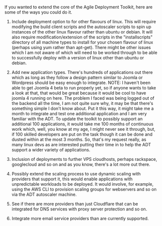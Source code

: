 If you wanted to extend the core of the Agile Deployment Toolkit, here are some of the ways you could do it.

1) Include deployment option to for other flavours of linux. 
This will require modifying the build client scripts and the autoscaler scripts to spin up instances of the other linux flavour rather than 
ubuntu or debian. It will also require modification/extension of the scripts in the "installscripts" directory of all machine types to install for your chosen flavour of linux (perhaps using yum rather than apt-get). There might be other issues which I am not aware of which will need to be worked through to be able to successfully deploy with a version of linux other than ubuntu or debian. 

2) Add new application types. There's hundreds of applications out there which as long as they follow a design pattern similar to 
Joomla or Wordpress should be easy enough to integrate. NOTE: I haven't been able to get Joomla 4 beta to run properly yet, so if anyone wants to take a look at that, that would be great because it would be cool to have joomla 4 running on here. The problem I faced was being logged out of the backend all the time, I am not quite sure why, it may be that there's something simple I don't know about. Put it this way, it might take me a month to integrate and test one additional application and I am very familiar with the ADT. To update the toolkit to possibly support an additional 100 applications, it would take me 100 months of continuous work which, well, you know at my age, I might never see it through, but, if 100 skilled developers are put on the task though it can be done and dusted within at the most 3 months. So, that's my request really, as many linux devs as are interested putting their time in to help the ADT support a wider variety of applications.  

3) Inclusion of deployments to further VPS cloudhosts, perhaps rackspace, googlecloud and so on and as you know, there's a lot more out there. 

4) Possibly extend the scaling process to use dynamic scaling with providers that support it, this would enable applications with unpredictable workloads to be deployed. It would involve, for example, using the AWS CLI to provision scaling groups for webservers and so on via the ADT autoscaler machine. 

5) See if there are more providers than just Cloudflare that can be integrated for DNS services with proxy server protection and so on. 

6) Integrate more email service providers than are currently supported. 


